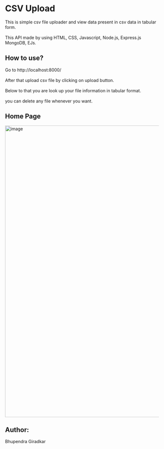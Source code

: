 # CSV Upload
This is simple csv file uploader and view data present in csv data in tabular form.
<br><br>
This API made by using HTML, CSS, Javascript, Node.js, Express.js MongoDB, EJs.

## How to use?
Go to  http://localhost:8000/  <br><br>
After that upload csv file by clicking on upload button.<br><br>
Below to that you are look up your file information in tabular format.<br><br>
you can delete any file whenever you want.

## Home Page
<img width="956" alt="image" src="https://github.com/Bhupendra-Giradkar/CSV_Upload/assets/149242441/63b52fbc-66ed-4023-9403-59cb97a84de3">

## Author:
Bhupendra Giradkar


